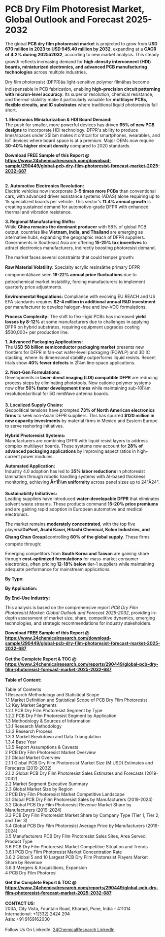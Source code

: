 <h1>PCB Dry Film Photoresist Market, Global Outlook and Forecast 2025-2032</h1><p>The global <strong>PCB dry film photoresist market</strong> is projected to grow from <strong>USD 670 million in 2023 to USD 945.40 million by 2032</strong>, expanding at a <strong>CAGR of 4.2% during 2025â2032</strong>, according to new market analysis. This steady growth reflects increasing demand for <strong>high-density interconnect (HDI) boards, miniaturized electronics, and advanced PCB manufacturing technologies</strong> across multiple industries.</p><p>Dry film photoresist (DFPR)âa light-sensitive polymer filmâhas become indispensable in PCB fabrication, enabling <strong>high-precision circuit patterning with micron-level accuracy</strong>. Its superior resolution, chemical resistance, and thermal stability make it particularly valuable for <strong>multilayer PCBs, flexible circuits, and IC substrates</strong> where traditional liquid photoresists fall short.</p><p><strong>1. Electronics Miniaturization &amp; HDI Board Demand:</strong><br>
The push for smaller, more powerful devices has driven <strong>65% of new PCB designs</strong> to incorporate HDI technology. DFPR's ability to produce lines/spaces under 25Î¼m makes it critical for smartphones, wearables, and IoT devices where board space is at a premium. Major OEMs now require <strong>30-40% higher circuit density</strong> compared to 2020 standards.</p><div><b>Download FREE Sample of this Report @ 
            <a href="https://www.24chemicalresearch.com/download-sample/290449/global-pcb-dry-film-photoresist-forecast-market-2025-2032-687">
            https://www.24chemicalresearch.com/download-sample/290449/global-pcb-dry-film-photoresist-forecast-market-2025-2032-687</a></b></div><br><p><strong>2. Automotive Electronics Revolution:</strong><br>
Electric vehicles now incorporate <strong>3-5 times more PCBs</strong> than conventional cars, with advanced driver assistance systems (ADAS) alone requiring up to 15 specialized boards per vehicle. This sector's <strong>11.4% annual growth</strong> is creating sustained demand for automotive-grade DFPR with enhanced thermal and vibration resistance.</p><p><strong>3. Regional Manufacturing Shifts:</strong><br>
While <strong>China remains the dominant producer</strong> with 58% of global PCB output, countries like <strong>Vietnam, India, and Thailand</strong> are emerging as alternative hubs, expanding the geographic reach of DFPR suppliers. Governments in Southeast Asia are offering <strong>15-25% tax incentives</strong> to attract electronics manufacturers, indirectly boosting photoresist demand.</p><p>The market faces several constraints that could temper growth:</p><p><strong>Raw Material Volatility:</strong> Specialty acrylic resinsâthe primary DFPR componentâhave seen <strong>18-22% annual price fluctuations</strong> due to petrochemical market instability, forcing manufacturers to implement quarterly price adjustments.</p><p><strong>Environmental Regulations:</strong> Compliance with evolving EU REACH and US EPA standards requires <strong>$2-4 million in additional annual R&amp;D investment</strong> per manufacturer to develop halogen-free and low-VOC formulations.</p><p><strong>Process Complexity:</strong> The shift to flex-rigid PCBs has increased <strong>yield losses by 8-12%</strong> at some manufacturers due to challenges in applying DFPR on hybrid substrates, requiring equipment upgrades costing $500,000+ per production line.</p><p><strong>1. Advanced Packaging Applications:</strong><br>
The <strong>USD 58 billion semiconductor packaging market</strong> presents new frontiers for DFPR in fan-out wafer-level packaging (FOWLP) and 3D IC stacking, where its dimensional stability outperforms liquid resists. Recent trials show <strong>40% fewer defects</strong> in 2Î¼m line-space applications.</p><p><strong>2. Next-Gen Formulations:</strong><br>
Developments in <strong>laser-direct imaging (LDI) compatible DFPR</strong> are reducing process steps by eliminating phototools. New cationic polymer systems now offer <strong>50% faster development times</strong> while maintaining sub-10Î¼m resolutionâcritical for 5G mmWave antenna boards.</p><p><strong>3. Localized Supply Chains:</strong><br>
Geopolitical tensions have prompted <strong>73% of North American electronics firms</strong> to seek non-Asian DFPR suppliers. This has spurred <strong>$120 million in new capacity investments</strong> by material firms in Mexico and Eastern Europe to serve reshoring initiatives.</p><p><strong>Hybrid Photoresist Systems:</strong><br>
	Manufacturers are combining DFPR with liquid resist layers to address complex multilayer boards. These systems now account for <strong>28% of advanced packaging applications</strong> by improving aspect ratios in high-current power modules.</p><p><strong>Automated Application:</strong><br>
	Industry 4.0 adoption has led to <strong>35% labor reductions</strong> in photoresist lamination through robotic handling systems with AI-based thickness monitoring, achieving <strong>Â±1Î¼m uniformity</strong> across panel sizes up to 24"Ã24".</p><p><strong>Sustainability Initiatives:</strong><br>
	Leading suppliers have introduced <strong>water-developable DFPR</strong> that eliminates solvent waste streams. These products command <strong>15-20% price premiums</strong> and are gaining rapid adoption in European automotive and medical electronics.</p><p>The market remains <strong>moderately concentrated</strong>, with the top five playersâ<strong>DuPont, Asahi Kasei, Hitachi Chemical, Kolon Industries, and Chang Chun Group</strong>âcontrolling <strong>60% of the global supply</strong>. These firms compete through:</p><p>Emerging competitors from <strong>South Korea and Taiwan</strong> are gaining share through <strong>cost-optimized formulations</strong> for mass-market consumer electronics, often pricing <strong>12-18% below</strong> tier-1 suppliers while maintaining adequate performance for mainstream applications.</p><p><strong>By Type:</strong></p><p><strong>By Application:</strong></p><p><strong>By End-Use Industry:</strong></p><p>This analysis is based on the comprehensive report <em>PCB Dry Film Photoresist Market: Global Outlook and Forecast 2025-2032</em>, providing in-depth assessment of market size, share, competitive dynamics, emerging technologies, and strategic recommendations for industry stakeholders.</p><div><b>Download FREE Sample of this Report @ 
            <a href="https://www.24chemicalresearch.com/download-sample/290449/global-pcb-dry-film-photoresist-forecast-market-2025-2032-687">
            https://www.24chemicalresearch.com/download-sample/290449/global-pcb-dry-film-photoresist-forecast-market-2025-2032-687</a></b></div><br><div><b>Get the Complete Report & TOC @ 
            <a href="https://www.24chemicalresearch.com/reports/290449/global-pcb-dry-film-photoresist-forecast-market-2025-2032-687">
            https://www.24chemicalresearch.com/reports/290449/global-pcb-dry-film-photoresist-forecast-market-2025-2032-687</a></b></div><br>
            <b>Table of Content:</b><p>Table of Contents<br />
1 Research Methodology and Statistical Scope<br />
1.1 Market Definition and Statistical Scope of PCB Dry Film Photoresist<br />
1.2 Key Market Segments<br />
1.2.1 PCB Dry Film Photoresist Segment by Type<br />
1.2.2 PCB Dry Film Photoresist Segment by Application<br />
1.3 Methodology & Sources of Information<br />
1.3.1 Research Methodology<br />
1.3.2 Research Process<br />
1.3.3 Market Breakdown and Data Triangulation<br />
1.3.4 Base Year<br />
1.3.5 Report Assumptions & Caveats<br />
2 PCB Dry Film Photoresist Market Overview<br />
2.1 Global Market Overview<br />
2.1.1 Global PCB Dry Film Photoresist Market Size (M USD) Estimates and Forecasts (2019-2032)<br />
2.1.2 Global PCB Dry Film Photoresist Sales Estimates and Forecasts (2019-2032)<br />
2.2 Market Segment Executive Summary<br />
2.3 Global Market Size by Region<br />
3 PCB Dry Film Photoresist Market Competitive Landscape<br />
3.1 Global PCB Dry Film Photoresist Sales by Manufacturers (2019-2024)<br />
3.2 Global PCB Dry Film Photoresist Revenue Market Share by Manufacturers (2019-2024)<br />
3.3 PCB Dry Film Photoresist Market Share by Company Type (Tier 1, Tier 2, and Tier 3)<br />
3.4 Global PCB Dry Film Photoresist Average Price by Manufacturers (2019-2024)<br />
3.5 Manufacturers PCB Dry Film Photoresist Sales Sites, Area Served, Product Type<br />
3.6 PCB Dry Film Photoresist Market Competitive Situation and Trends<br />
3.6.1 PCB Dry Film Photoresist Market Concentration Rate<br />
3.6.2 Global 5 and 10 Largest PCB Dry Film Photoresist Players Market Share by Revenue<br />
3.6.3 Mergers & Acquisitions, Expansion<br />
4 PCB Dry Film Photoresi</p><div><b>Get the Complete Report & TOC @ 
            <a href="https://www.24chemicalresearch.com/reports/290449/global-pcb-dry-film-photoresist-forecast-market-2025-2032-687">
            https://www.24chemicalresearch.com/reports/290449/global-pcb-dry-film-photoresist-forecast-market-2025-2032-687</a></b></div><br><b>CONTACT US:</b><br>
            203A, City Vista, Fountain Road, Kharadi, Pune, India - 411014<br>
            International: +1(332) 2424 294<br>
            Asia: +91 9169162030 <br><br>
            Follow Us On LinkedIn: <a href="https://www.linkedin.com/company/24chemicalresearch/">24ChemicalResearch LinkedIn</a>